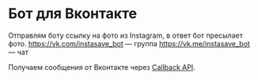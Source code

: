 # Бот для Вконтакте

Отправлям боту ссылку на фото из Instagram, в ответ бот пресылает фото.
https://vk.com/instasave_bot — группа
https://vk.me/instasave_bot — чат

Получаем сообщения от Вконтакте через [Callback API](https://vk.com/dev/callback_api).
